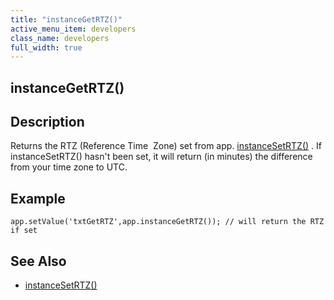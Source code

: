 ```yaml
---
title: "instanceGetRTZ()"
active_menu_item: developers
class_name: developers
full_width: true
---
```



## instanceGetRTZ()

## Description

Returns the RTZ (Reference Time  Zone) set from app. [instanceSetRTZ()](instancesetrtz) . If instanceSetRTZ() hasn't been set, it will return (in minutes) the difference from your time zone to UTC.

## Example

    app.setValue('txtGetRTZ',app.instanceGetRTZ()); // will return the RTZ if set
     
   

## See Also

 - [instanceSetRTZ()](instancesetrtz)

